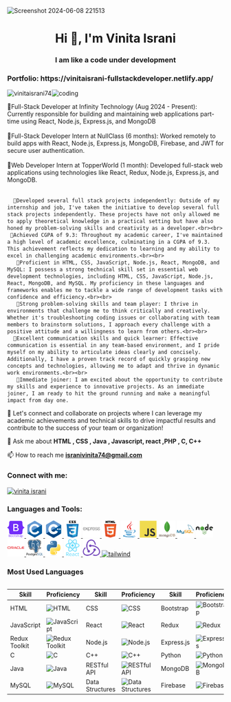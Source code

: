 

![Screenshot 2024-06-08 221513](https://github.com/VinitaIsrani74/VinitaIsrani74/assets/138797388/cf72f4ca-1825-43bb-a0ff-258829e28b5f)




<h1 align="center">Hi 👋, I'm Vinita Israni</h1>
<h3 align="center">I am like a code under development</h3>
<h3>Portfolio: https://vinitaisrani-fullstackdeveloper.netlify.app/</h3>

<img align="right" alt="coding" width="400" src="https://media3.giphy.com/media/L1R1tvI9svkIWwpVYr/giphy.gif?cid=ecf05e478e641o9t9rlw48u7j8yhwrd177z912mf2h3dr4x1&ep=v1_gifs_related&rid=giphy.gif&ct=g"/>

<p align="left"> <img src="https://komarev.com/ghpvc/?username=vinitaisrani74&label=Profile%20views&color=0e75b6&style=flat" alt="vinitaisrani74" /> </p>
🌟Full-Stack Developer at Infinity Technology (Aug 2024 - Present): Currently responsible for building and maintaining web applications part-time using React, Node.js, Express.js, and MongoDB<br><br>
 🌟Full-Stack Developer Intern at NullClass (6 months): Worked remotely to build apps with React, Node.js, Express.js, MongoDB, Firebase, and JWT for secure user authentication.
<br><br>
🌟Web Developer Intern at TopperWorld (1 month): Developed full-stack web applications using technologies like React, Redux, Node.js, Express.js, and MongoDB.
<br><br>
      

      🌟Developed several full stack projects independently: Outside of my internship and job, I've taken the initiative to develop several full stack projects independently. These projects have not only allowed me to apply theoretical knowledge in a practical setting but have also honed my problem-solving skills and creativity as a developer.<br><br>
     🌟Achieved CGPA of 9.3: Throughout my academic career, I've maintained a high level of academic excellence, culminating in a CGPA of 9.3. This achievement reflects my dedication to learning and my ability to excel in challenging academic environments.<br><br>
       🌟Proficient in HTML, CSS, JavaScript, Node.js, React, MongoDB, and MySQL: I possess a strong technical skill set in essential web development technologies, including HTML, CSS, JavaScript, Node.js, React, MongoDB, and MySQL. My proficiency in these languages and frameworks enables me to tackle a wide range of development tasks with confidence and efficiency.<br><br>
       🌟Strong problem-solving skills and team player: I thrive in environments that challenge me to think critically and creatively. Whether it's troubleshooting coding issues or collaborating with team members to brainstorm solutions, I approach every challenge with a positive attitude and a willingness to learn from others.<br><br>
      🌟Excellent communication skills and quick learner: Effective communication is essential in any team-based environment, and I pride myself on my ability to articulate ideas clearly and concisely. Additionally, I have a proven track record of quickly grasping new concepts and technologies, allowing me to adapt and thrive in dynamic work environments.<br><br>
       🌟Immediate joiner: I am excited about the opportunity to contribute my skills and experience to innovative projects. As an immediate joiner, I am ready to hit the ground running and make a meaningful impact from day one.
      
🌟 Let's connect and collaborate on projects where I can leverage my academic achievements and technical skills to drive impactful results and contribute to the success of your team or organization!
 
💬 Ask me about **HTML , CSS , Java , Javascript, react ,PHP , C, C++**

📫 How to reach me **isranivinita74@gmail.com**



<h3 align="left">Connect with me:</h3>
<p align="left">
<a href="https://linkedin.com/in/vinita-israni-0b704a219" target="blank"><img align="center" src="https://raw.githubusercontent.com/rahuldkjain/github-profile-readme-generator/master/src/images/icons/Social/linked-in-alt.svg" alt="vinita israni" height="30" width="40" /></a>
</p>

<h3 align="left">Languages and Tools:</h3>
<p align="left"> <a href="https://getbootstrap.com" target="_blank" rel="noreferrer"> <img src="https://raw.githubusercontent.com/devicons/devicon/master/icons/bootstrap/bootstrap-plain-wordmark.svg" alt="bootstrap" width="40" height="40"/> </a> <a href="https://www.cprogramming.com/" target="_blank" rel="noreferrer"> <img src="https://raw.githubusercontent.com/devicons/devicon/master/icons/c/c-original.svg" alt="c" width="40" height="40"/> </a> <a href="https://www.w3schools.com/cpp/" target="_blank" rel="noreferrer"> <img src="https://raw.githubusercontent.com/devicons/devicon/master/icons/cplusplus/cplusplus-original.svg" alt="cplusplus" width="40" height="40"/> </a> <a href="https://www.w3schools.com/css/" target="_blank" rel="noreferrer"> <img src="https://raw.githubusercontent.com/devicons/devicon/master/icons/css3/css3-original-wordmark.svg" alt="css3" width="40" height="40"/> </a> <a href="https://expressjs.com" target="_blank" rel="noreferrer"> <img src="https://raw.githubusercontent.com/devicons/devicon/master/icons/express/express-original-wordmark.svg" alt="express" width="40" height="40"/> </a> <a href="https://www.w3.org/html/" target="_blank" rel="noreferrer"> <img src="https://raw.githubusercontent.com/devicons/devicon/master/icons/html5/html5-original-wordmark.svg" alt="html5" width="40" height="40"/> </a> <a href="https://www.java.com" target="_blank" rel="noreferrer"> <img src="https://raw.githubusercontent.com/devicons/devicon/master/icons/java/java-original.svg" alt="java" width="40" height="40"/> </a> <a href="https://developer.mozilla.org/en-US/docs/Web/JavaScript" target="_blank" rel="noreferrer"> <img src="https://raw.githubusercontent.com/devicons/devicon/master/icons/javascript/javascript-original.svg" alt="javascript" width="40" height="40"/> </a> <a href="https://www.mongodb.com/" target="_blank" rel="noreferrer"> <img src="https://raw.githubusercontent.com/devicons/devicon/master/icons/mongodb/mongodb-original-wordmark.svg" alt="mongodb" width="40" height="40"/> </a> <a href="https://www.mysql.com/" target="_blank" rel="noreferrer"> <img src="https://raw.githubusercontent.com/devicons/devicon/master/icons/mysql/mysql-original-wordmark.svg" alt="mysql" width="40" height="40"/> </a> <a href="https://nodejs.org" target="_blank" rel="noreferrer"> <img src="https://raw.githubusercontent.com/devicons/devicon/master/icons/nodejs/nodejs-original-wordmark.svg" alt="nodejs" width="40" height="40"/> </a> <a href="https://www.oracle.com/" target="_blank" rel="noreferrer"> <img src="https://raw.githubusercontent.com/devicons/devicon/master/icons/oracle/oracle-original.svg" alt="oracle" width="40" height="40"/> </a> <a href="https://www.postgresql.org" target="_blank" rel="noreferrer"> <img src="https://raw.githubusercontent.com/devicons/devicon/master/icons/postgresql/postgresql-original-wordmark.svg" alt="postgresql" width="40" height="40"/> </a> <a href="https://www.python.org" target="_blank" rel="noreferrer"> <img src="https://raw.githubusercontent.com/devicons/devicon/master/icons/python/python-original.svg" alt="python" width="40" height="40"/> </a> <a href="https://reactjs.org/" target="_blank" rel="noreferrer"> <img src="https://raw.githubusercontent.com/devicons/devicon/master/icons/react/react-original-wordmark.svg" alt="react" width="40" height="40"/> </a> <a href="https://redux.js.org" target="_blank" rel="noreferrer"> <img src="https://raw.githubusercontent.com/devicons/devicon/master/icons/redux/redux-original.svg" alt="redux" width="40" height="40"/> </a> <a href="https://tailwindcss.com/" target="_blank" rel="noreferrer"> <img src="https://www.vectorlogo.zone/logos/tailwindcss/tailwindcss-icon.svg" alt="tailwind" width="40" height="40"/> </a> </p>


### Most Used Languages

<div style="display: flex; flex-wrap: wrap;">

| Skill       | Proficiency | Skill       | Proficiency | Skill       | Proficiency |
|-------------|-------------|-------------|-------------|-------------|-------------|
| HTML        | ![HTML](https://progress-bar.dev/100/?title=&color=orange) | CSS         | ![CSS](https://progress-bar.dev/100/?title=&color=blue) | Bootstrap   | ![Bootstrap](https://progress-bar.dev/80/?title=&color=purple) |
| JavaScript  | ![JavaScript](https://progress-bar.dev/80/?title=&color=yellow) | React       | ![React](https://progress-bar.dev/100/?title=&color=green) | Redux       | ![Redux](https://progress-bar.dev/100/?title=&color=blue) |
| Redux Toolkit | ![Redux Toolkit](https://progress-bar.dev/100/?title=&color=red) | Node.js     | ![Node.js](https://progress-bar.dev/100/?title=&color=purple) | Express.js  | ![Express.js](https://progress-bar.dev/100/?title=&color=orange) |
| C           | ![C](https://progress-bar.dev/100/?title=&color=blue) | C++         | ![C++](https://progress-bar.dev/100/?title=&color=green) | Python      | ![Python](https://progress-bar.dev/80/?title=&color=purple) |
| Java        | ![Java](https://progress-bar.dev/80/?title=&color=orange) | RESTful API | ![RESTful API](https://progress-bar.dev/100/?title=&color=yellow) | MongoDB     | ![MongoDB](https://progress-bar.dev/90/?title=&color=green) |
| MySQL       | ![MySQL](https://progress-bar.dev/90/?title=&color=blue) | Data Structures        | ![Data Structures](https://progress-bar.dev/100/?title=&color=orange) | Firebase        | ![Firebase](https://progress-bar.dev/100/?title=&color=orange) |

</div>
